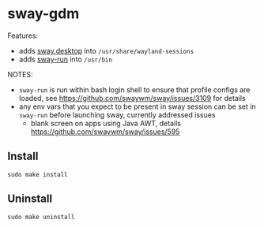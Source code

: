 # sway-gdm

Features:
* adds [sway.desktop](usr/share/wayland-sessions/sway.desktop) into `/usr/share/wayland-sessions`
* adds [sway-run](usr/bin/sway-run) into `/usr/bin`

NOTES:
* `sway-run` is run within bash login shell to ensure that profile configs are loaded, see https://github.com/swaywm/sway/issues/3109 for details
* any env vars that you expect to be present in sway session can be set in `sway-run` before launching sway, currently addressed issues
  * blank screen on apps using Java AWT, details https://github.com/swaywm/sway/issues/595

## Install

`sudo make install`

## Uninstall

`sudo make uninstall`
